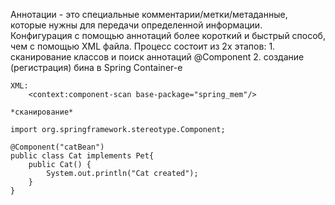 Аннотации - это специальные комментарии/метки/метаданные, которые нужны для передачи определенной информации.
Конфигурация с помощью аннотаций более короткий и быстрый способ, чем с помощью XML файла.
Процесс состоит из 2х этапов:
	1. сканирование классов и поиск аннотаций @Component
	2. создание (регистрация) бина в Spring Container-e
```
XML: 
	<context:component-scan base-package="spring_mem"/>
```
	*сканирование*

```
import org.springframework.stereotype.Component;  
  
@Component("catBean")  
public class Cat implements Pet{  
    public Cat() {  
        System.out.println("Cat created");  
    }
}
```